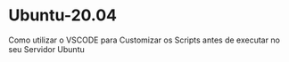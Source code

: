 # Ubuntu-20.04

Como utilizar o VSCODE para Customizar os Scripts antes de executar no seu Servidor Ubuntu
